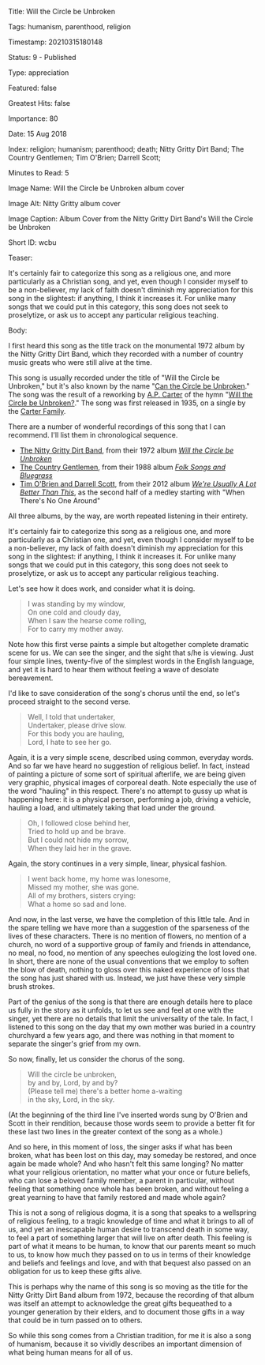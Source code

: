 Title:  Will the Circle be Unbroken

Tags:   humanism, parenthood, religion

Timestamp: 20210315180148

Status: 9 - Published

Type:   appreciation

Featured: false

Greatest Hits: false

Importance: 80

Date:   15 Aug 2018

Index:  religion; humanism; parenthood; death; Nitty Gritty Dirt Band; The Country Gentlemen; Tim O'Brien; Darrell Scott; 

Minutes to Read: 5

Image Name: Will the Circle be Unbroken album cover

Image Alt: Nitty Gritty album cover

Image Caption: Album Cover from the Nitty Gritty Dirt Band's Will the Circle be Unbroken

Short ID: wcbu

Teaser:

It's certainly fair to categorize this song as a religious one, and more particularly as a Christian song, and yet, even though I consider myself to be a non-believer, my lack of faith doesn't diminish my appreciation for this song in the slightest: if anything, I think it increases it. For unlike many songs that we could put in this category, this song does not seek to proselytize, or ask us to accept any particular religious teaching. 


Body:

I first heard this song as the title track on the monumental 1972 album by the Nitty Gritty Dirt Band, which they recorded with a number of country music greats who were still alive at the time.

This song is usually recorded under the title of "Will the Circle be Unbroken," but it's also known by the name "[Can the Circle be Unbroken][wp]." The song was the result of a reworking by [A.P. Carter][ap] of the hymn "[Will the Circle be Unbroken?][wp2]." The song was first released in 1935, on a single by the [Carter Family][cf]. 

There are a number of wonderful recordings of this song that I can recommend. I'll list them in chronological sequence. 

* [The Nitty Gritty Dirt Band][track1], from their 1972 album *[Will the Circle be Unbroken][album1]*
* [The Country Gentlemen][track2], from their 1988 album *[Folk Songs and Bluegrass][album2]*
* [Tim O'Brien and Darrell Scott][track3], from their 2012 album *[We're Usually A Lot Better Than This][album3]*, as the second half of a medley starting with "When There's No One Around"

All three albums, by the way, are worth repeated listening in their entirety.  

It's certainly fair to categorize this song as a religious one, and more particularly as a Christian one, and yet, even though I consider myself to be a non-believer, my lack of faith doesn't diminish my appreciation for this song in the slightest: if anything, I think it increases it. For unlike many songs that we could put in this category, this song does not seek to proselytize, or ask us to accept any particular religious teaching. 

Let's see how it does work, and consider what it is doing. 

> I was standing by my window,   
> On one cold and cloudy day,   
> When I saw the hearse come rolling,   
> For to carry my mother away.  

Note how this first verse paints a simple but altogether complete dramatic scene for us. We can see the singer, and the sight that s/he is viewing. Just four simple lines, twenty-five of the simplest words in the English language, and yet it is hard to hear them without feeling a wave of desolate bereavement. 

I'd like to save consideration of the song's chorus until the end, so let's proceed straight to the second verse. 
  
> Well, I told that undertaker,   
> Undertaker, please drive slow.   
> For this body you are hauling,  
> Lord, I hate to see her go.   

Again, it is a very simple scene, described using common, everyday words. And so far we have heard no suggestion of religious belief. In fact, instead of painting a picture of some sort of spiritual afterlife, we are being given very graphic, physical images of corporeal death. Note especially the use of the word "hauling" in this respect. There's no attempt to gussy up what is happening here: it is a physical person, performing a job, driving a vehicle, hauling a load, and ultimately taking that load under the ground. 
  
> Oh, I followed close behind her,   
> Tried to hold up and be brave.   
> But I could not hide my sorrow,   
> When they laid her in the grave.   

Again, the story continues in a very simple, linear, physical fashion. 
 
> I went back home, my home was lonesome,   
> Missed my mother, she was gone.   
> All of my brothers, sisters crying:   
> What a home so sad and lone.   

And now, in the last verse, we have the completion of this little tale. And in the spare telling we have more than a suggestion of the sparseness of the lives of these characters. There is no mention of flowers, no mention of a church, no word of a supportive group of family and friends in attendance, no meal, no food, no mention of any speeches eulogizing the lost loved one. In short, there are none of the usual conventions that we employ to soften the blow of death, nothing to gloss over this naked experience of loss that the song has just shared with us. Instead, we just have these very simple brush strokes. 

Part of the genius of the song is that there are enough details here to place us fully in the story as it unfolds, to let us see and feel at one with the singer, yet there are no details that limit the universality of the tale. In fact, I listened to this song on the day that my own mother was buried in a country churchyard a few years ago, and there was nothing in that moment to separate the singer's grief from my own. 

So now, finally, let us consider the chorus of the song. 

> Will the circle be unbroken,   
> by and by, Lord, by and by?   
> (Please tell me) there's a better home a-waiting   
> in the sky, Lord, in the sky.

(At the beginning of the third line I've inserted words sung by O'Brien and Scott in their rendition, because those words seem to provide a better fit for these last two lines in the greater context of the song as a whole.) 

And so here, in this moment of loss, the singer asks if what has been broken, what has been lost on this day, may someday be restored, and once again be made whole? And who hasn't felt this same longing? No matter what your religious orientation, no matter what your once or future beliefs, who can lose a beloved family member, a parent in particular, without feeling that something once whole has been broken, and without feeling a great yearning to have that family restored and made whole again?

This is not a song of religious dogma, it is a song that speaks to a wellspring of religious feeling, to a tragic knowledge of time and what it brings to all of us, and yet an inescapable human desire to transcend death in some way, to feel a part of something larger that will live on after death. This feeling is part of what it means to be human, to know that our parents meant so much to us, to know how much they passed on to us in terms of their knowledge and beliefs and feelings and love, and with that bequest also passed on an obligation for us to keep these gifts alive. 

This is perhaps why the name of this song is so moving as the title for the Nitty Gritty Dirt Band album from 1972, because the recording of that album was itself an attempt to acknowledge the great gifts bequeathed to a younger generation by their elders, and to document those gifts in a way that could be in turn passed on to others. 

So while this song comes from a Christian tradition, for me it is also a song of humanism, because it so vividly describes an important dimension of what being human means for all of us. 

[album1]: https://amzn.to/2MLs4nR
[album2]: https://amzn.to/2OAaLaa
[album3]: https://amzn.to/2KPLRB4

[track1]: https://geo.itunes.apple.com/us/album/will-the-circle-be-unbroken/724920283?i=724922732&mt=1&ls=1&app=music&at=1l3vwJP

[track2]: https://geo.itunes.apple.com/us/album/will-the-circle-be-unbroken/85942864?i=85941067&mt=1&ls=1&app=music&at=1l3vwJP

[track3]: https://geo.itunes.apple.com/us/album/when-theres-no-one-around-will-the-circle-be-unbroken-live/562439339?i=562439436&mt=1&app=music&at=1l3vwJP

[ap]: https://en.wikipedia.org/wiki/A._P._Carter

[cf]: https://en.wikipedia.org/wiki/Carter_Family

[wp]: https://en.wikipedia.org/wiki/Can_the_Circle_Be_Unbroken_(By_and_By)

[wp2]: https://en.wikipedia.org/wiki/Will_the_Circle_Be_Unbroken%3F
